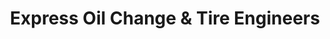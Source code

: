 ---
title: "Express Oil Change & Tire Engineers"
url: /knoxville/express-oil-change-und-tire-engineers/
shop: Reifen
---
